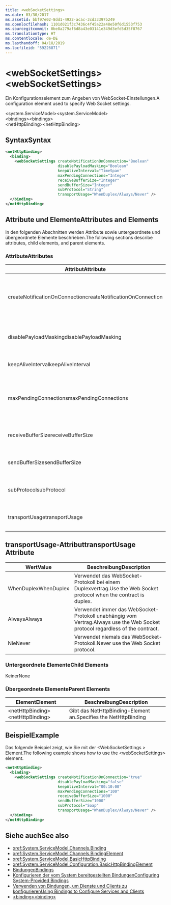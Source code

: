 ```yaml
---
title: <webSocketSettings>
ms.date: 03/30/2017
ms.assetid: bbf97e02-8dd1-4922-acac-3cd33397b249
ms.openlocfilehash: 1101d021f3c7436c4f45a22a48e50f6d1553f753
ms.sourcegitcommit: 0be8a279af6d8a43e03141e349d3efd5d35f8767
ms.translationtype: HT
ms.contentlocale: de-DE
ms.lasthandoff: 04/18/2019
ms.locfileid: "59226871"
---
```

# <a name="websocketsettings"></a><span data-ttu-id="042f5-101">\<webSocketSettings></span><span class="sxs-lookup"><span data-stu-id="042f5-101">\<webSocketSettings></span></span>
<span data-ttu-id="042f5-102">Ein Konfigurationselement zum Angeben von WebSocket-Einstellungen.</span><span class="sxs-lookup"><span data-stu-id="042f5-102">A configuration element used to specify Web Socket settings.</span></span>  
  
<span data-ttu-id="042f5-103">\<system.ServiceModel></span><span class="sxs-lookup"><span data-stu-id="042f5-103">\<system.ServiceModel></span></span>  
<span data-ttu-id="042f5-104">\<bindings></span><span class="sxs-lookup"><span data-stu-id="042f5-104">\<bindings></span></span>  
<span data-ttu-id="042f5-105">\<netHttpBinding></span><span class="sxs-lookup"><span data-stu-id="042f5-105">\<netHttpBinding></span></span>  
  
## <a name="syntax"></a><span data-ttu-id="042f5-106">Syntax</span><span class="sxs-lookup"><span data-stu-id="042f5-106">Syntax</span></span>  
  
```xml  
<netHttpBinding>
  <binding>
    <webSocketSettings createNotificationOnConnection="Boolean"
                       disablePayloadMasking="Boolean"
                       keepAliveInterval="TimeSpan"
                       maxPendingConnections="Integer"
                       receiveBufferSize="Integer"
                       sendBufferSize="Integer"
                       subProtocol="String"
                       transportUsage="WhenDuplex/Always/Never" />
  </binding>
</netHttpBinding>
```  
  
## <a name="attributes-and-elements"></a><span data-ttu-id="042f5-107">Attribute und Elemente</span><span class="sxs-lookup"><span data-stu-id="042f5-107">Attributes and Elements</span></span>  
 <span data-ttu-id="042f5-108">In den folgenden Abschnitten werden Attribute sowie untergeordnete und übergeordnete Elemente beschrieben.</span><span class="sxs-lookup"><span data-stu-id="042f5-108">The following sections describe attributes, child elements, and parent elements.</span></span>  
  
### <a name="attributes"></a><span data-ttu-id="042f5-109">Attribute</span><span class="sxs-lookup"><span data-stu-id="042f5-109">Attributes</span></span>  
  
|<span data-ttu-id="042f5-110">Attribut</span><span class="sxs-lookup"><span data-stu-id="042f5-110">Attribute</span></span>|<span data-ttu-id="042f5-111">Beschreibung</span><span class="sxs-lookup"><span data-stu-id="042f5-111">Description</span></span>|  
|---------------|-----------------|  
|<span data-ttu-id="042f5-112">createNotificationOnConnection</span><span class="sxs-lookup"><span data-stu-id="042f5-112">createNotificationOnConnection</span></span>|<span data-ttu-id="042f5-113">Gibt an, ob eine Benachrichtigung bei Zustandekommen einer Verbindung gesendet wird.</span><span class="sxs-lookup"><span data-stu-id="042f5-113">Specifies whether a notification is sent upon connection.</span></span>|  
|<span data-ttu-id="042f5-114">disablePayloadMasking</span><span class="sxs-lookup"><span data-stu-id="042f5-114">disablePayloadMasking</span></span>|<span data-ttu-id="042f5-115">Gibt an, ob die WebSocket-Maske deaktiviert ist.</span><span class="sxs-lookup"><span data-stu-id="042f5-115">Specifies whether Web Socket masking is disabled.</span></span>|  
|<span data-ttu-id="042f5-116">keepAliveInterval</span><span class="sxs-lookup"><span data-stu-id="042f5-116">keepAliveInterval</span></span>|<span data-ttu-id="042f5-117">Gibt das Keep-Alive-Intervall an.</span><span class="sxs-lookup"><span data-stu-id="042f5-117">Specifies the keep alive interval.</span></span>|  
|<span data-ttu-id="042f5-118">maxPendingConnections</span><span class="sxs-lookup"><span data-stu-id="042f5-118">maxPendingConnections</span></span>|<span data-ttu-id="042f5-119">Gibt die maximale Anzahl von Verbindungen an, die im Dienst zum Verteilen bereitstehen.</span><span class="sxs-lookup"><span data-stu-id="042f5-119">Specifies the maximum number of connections awaiting dispatch on the service.</span></span>|  
|<span data-ttu-id="042f5-120">receiveBufferSize</span><span class="sxs-lookup"><span data-stu-id="042f5-120">receiveBufferSize</span></span>|<span data-ttu-id="042f5-121">Gibt die Größe des Empfangspuffers an.</span><span class="sxs-lookup"><span data-stu-id="042f5-121">Specifies the size of the receive buffer.</span></span>|  
|<span data-ttu-id="042f5-122">sendBufferSize</span><span class="sxs-lookup"><span data-stu-id="042f5-122">sendBufferSize</span></span>|<span data-ttu-id="042f5-123">Gibt die Größe des Sendepuffers an.</span><span class="sxs-lookup"><span data-stu-id="042f5-123">Specifies the size of the send buffer.</span></span>|  
|<span data-ttu-id="042f5-124">subProtocol</span><span class="sxs-lookup"><span data-stu-id="042f5-124">subProtocol</span></span>|<span data-ttu-id="042f5-125">Gibt das WebSocket-Unterprotokoll an.</span><span class="sxs-lookup"><span data-stu-id="042f5-125">Specifies the Web Socket subprotocol.</span></span>|  
|<span data-ttu-id="042f5-126">transportUsage</span><span class="sxs-lookup"><span data-stu-id="042f5-126">transportUsage</span></span>|<span data-ttu-id="042f5-127">Gibt an, wann WebSockets verwendet wird.</span><span class="sxs-lookup"><span data-stu-id="042f5-127">Specifies when to use Web Sockets.</span></span>|  
  
## <a name="transportusage-attribute"></a><span data-ttu-id="042f5-128">transportUsage-Attribut</span><span class="sxs-lookup"><span data-stu-id="042f5-128">transportUsage Attribute</span></span>  
  
|<span data-ttu-id="042f5-129">Wert</span><span class="sxs-lookup"><span data-stu-id="042f5-129">Value</span></span>|<span data-ttu-id="042f5-130">Beschreibung</span><span class="sxs-lookup"><span data-stu-id="042f5-130">Description</span></span>|  
|-----------|-----------------|  
|<span data-ttu-id="042f5-131">WhenDuplex</span><span class="sxs-lookup"><span data-stu-id="042f5-131">WhenDuplex</span></span>|<span data-ttu-id="042f5-132">Verwendet das WebSocket-Protokoll bei einem Duplexvertrag.</span><span class="sxs-lookup"><span data-stu-id="042f5-132">Use the Web Socket protocol when the contract is duplex.</span></span>|  
|<span data-ttu-id="042f5-133">Always</span><span class="sxs-lookup"><span data-stu-id="042f5-133">Always</span></span>|<span data-ttu-id="042f5-134">Verwendet immer das WebSocket-Protokoll unabhängig vom Vertrag.</span><span class="sxs-lookup"><span data-stu-id="042f5-134">Always use the Web Socket protocol regardless of the contract.</span></span>|  
|<span data-ttu-id="042f5-135">Nie</span><span class="sxs-lookup"><span data-stu-id="042f5-135">Never</span></span>|<span data-ttu-id="042f5-136">Verwendet niemals das WebSocket-Protokoll.</span><span class="sxs-lookup"><span data-stu-id="042f5-136">Never use the Web Socket protocol.</span></span>|  
  
### <a name="child-elements"></a><span data-ttu-id="042f5-137">Untergeordnete Elemente</span><span class="sxs-lookup"><span data-stu-id="042f5-137">Child Elements</span></span>  
 <span data-ttu-id="042f5-138">Keiner</span><span class="sxs-lookup"><span data-stu-id="042f5-138">None</span></span>  
  
### <a name="parent-elements"></a><span data-ttu-id="042f5-139">Übergeordnete Elemente</span><span class="sxs-lookup"><span data-stu-id="042f5-139">Parent Elements</span></span>  
  
|<span data-ttu-id="042f5-140">Element</span><span class="sxs-lookup"><span data-stu-id="042f5-140">Element</span></span>|<span data-ttu-id="042f5-141">Beschreibung</span><span class="sxs-lookup"><span data-stu-id="042f5-141">Description</span></span>|  
|-------------|-----------------|  
|<span data-ttu-id="042f5-142">\<netHttpBinding></span><span class="sxs-lookup"><span data-stu-id="042f5-142">\<netHttpBinding></span></span>|<span data-ttu-id="042f5-143">Gibt das NetHttpBinding-Element an.</span><span class="sxs-lookup"><span data-stu-id="042f5-143">Specifies the NetHttpBinding</span></span>|  
  
## <a name="example"></a><span data-ttu-id="042f5-144">Beispiel</span><span class="sxs-lookup"><span data-stu-id="042f5-144">Example</span></span>  
 <span data-ttu-id="042f5-145">Das folgende Beispiel zeigt, wie Sie mit der \<WebSocketSettings > Element.</span><span class="sxs-lookup"><span data-stu-id="042f5-145">The following example shows how to use the \<webSocketSettings> element.</span></span>  
  
```xml  
<netHttpBinding>
  <binding>
    <webSocketSettings createNotificationOnConnection="true"
                       disablePayloadMasking="false"
                       keepAliveInterval="00:10:00"
                       maxPendingConnections="100"
                       receiveBufferSize="1000"
                       sendBufferSize="1000"
                       subProtocol="Soap"
                       transportUsage="WhenDuplex/Always/Never" />
  </binding>
</netHttpBinding>
```  
  
## <a name="see-also"></a><span data-ttu-id="042f5-146">Siehe auch</span><span class="sxs-lookup"><span data-stu-id="042f5-146">See also</span></span>

- <xref:System.ServiceModel.Channels.Binding>
- <xref:System.ServiceModel.Channels.BindingElement>
- <xref:System.ServiceModel.BasicHttpBinding>
- <xref:System.ServiceModel.Configuration.BasicHttpBindingElement>
- [<span data-ttu-id="042f5-147">Bindungen</span><span class="sxs-lookup"><span data-stu-id="042f5-147">Bindings</span></span>](../../../../../docs/framework/wcf/bindings.md)
- [<span data-ttu-id="042f5-148">Konfigurieren der vom System bereitgestellten Bindungen</span><span class="sxs-lookup"><span data-stu-id="042f5-148">Configuring System-Provided Bindings</span></span>](../../../../../docs/framework/wcf/feature-details/configuring-system-provided-bindings.md)
- [<span data-ttu-id="042f5-149">Verwenden von Bindungen, um Dienste und Clients zu konfigurieren</span><span class="sxs-lookup"><span data-stu-id="042f5-149">Using Bindings to Configure Services and Clients</span></span>](../../../../../docs/framework/wcf/using-bindings-to-configure-services-and-clients.md)
- [<span data-ttu-id="042f5-150">\<binding></span><span class="sxs-lookup"><span data-stu-id="042f5-150">\<binding></span></span>](../../../../../docs/framework/misc/binding.md)
